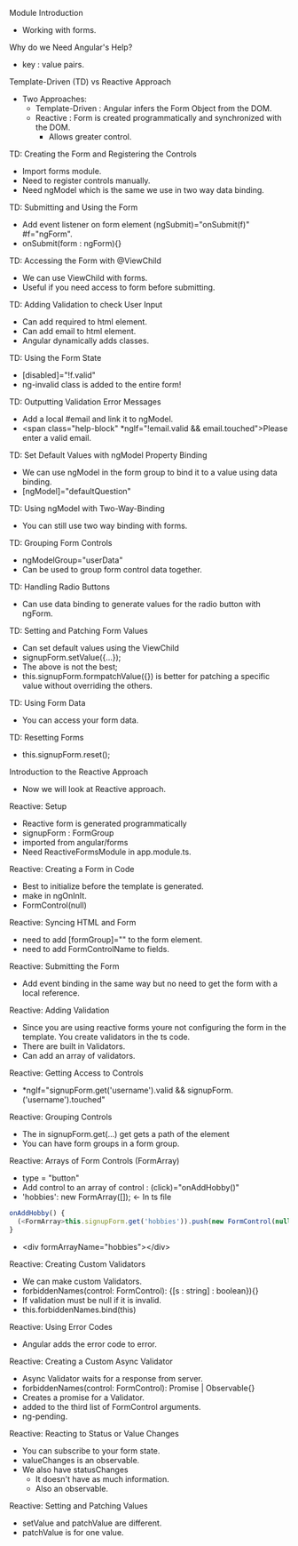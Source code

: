 Module Introduction
  - Working with forms.

Why do we Need Angular's Help?
  - key : value pairs.

Template-Driven (TD) vs Reactive Approach
  - Two Approaches:
    - Template-Driven : Angular infers the Form Object from the DOM.
    - Reactive : Form is created programmatically and synchronized with the DOM.
      - Allows greater control.

TD: Creating the Form and Registering the Controls
  - Import forms module.
  - Need to register controls manually.
  - Need ngModel which is the same we use in two way data binding.

TD: Submitting and Using the Form
  - Add event listener on form  element (ngSubmit)="onSubmit(f)" #f="ngForm".
  - onSubmit(form : ngForm){}

TD: Accessing the Form with @ViewChild
  - We can use ViewChild with forms.
  - Useful if you need access to form before submitting.

TD: Adding Validation to check User Input
  - Can add required to html element.
  - Can add email to html element.
  - Angular dynamically adds classes.

TD: Using the Form State
  - [disabled]="!f.valid"
  - ng-invalid class is added to the entire form!

TD: Outputting Validation Error Messages
  - Add a local #email and link it to ngModel.
  - <span class="help-block" *ngIf="!email.valid && email.touched">Please enter a valid email.</span>

TD: Set Default Values with ngModel Property Binding
  - We can use ngModel in the form group to bind it to a value using data binding.
  - [ngModel]="defaultQuestion"

TD: Using ngModel with Two-Way-Binding
  - You can still use two way binding with forms.

TD: Grouping Form Controls
  - ngModelGroup="userData"
  - Can be used to group form control data together.

TD: Handling Radio Buttons
  - Can use data binding to generate values for the radio button with ngForm.

TD: Setting and Patching Form Values
  - Can set default values using the ViewChild
  - signupForm.setValue({...});
  - The above is not the best;
  - this.signupForm.formpatchValue({}) is better for patching a specific value without overriding the others.

TD: Using Form Data
  - You can access your form data.

TD: Resetting Forms
  - this.signupForm.reset();

Introduction to the Reactive Approach
  - Now we will look at Reactive approach.

Reactive: Setup
  - Reactive form is generated programmatically
  - signupForm : FormGroup
  - imported from angular/forms
  - Need ReactiveFormsModule in app.module.ts.

Reactive: Creating a Form in Code
  - Best to initialize before the template is generated.
  - make in ngOnInIt.
  - FormControl(null)

Reactive: Syncing HTML and Form
  - need to add [formGroup]="" to the form element.
  - need to add FormControlName to fields.

Reactive: Submitting the Form
  - Add event binding in the same way but no need to get the form with a local reference.

Reactive: Adding Validation
  - Since you are using reactive forms youre not configuring the form in the template. You create validators in the ts code.
  - There are built in Validators.
  - Can add an array of validators.

Reactive: Getting Access to Controls
  - \*ngIf="signupForm.get('username').valid && signupForm.('username').touched"

Reactive: Grouping Controls
  - The in signupForm.get(...) get gets a path of the element
  - You can have form groups in a form group.

Reactive: Arrays of Form Controls (FormArray)
  - type = "button"
  - Add control to an array of control : (click)="onAddHobby()"
  - 'hobbies': new FormArray([]); <- In ts file
  ```ts
  onAddHobby() {
    (<FormArray>this.signupForm.get('hobbies')).push(new FormControl(null, Validators.required))
  }
  ```
  - \<div formArrayName="hobbies">\</div>

Reactive: Creating Custom Validators
  - We can make custom Validators.
  - forbiddenNames(control: FormControl): {[s : string] : boolean}){}
  - If validation must be null if it is invalid.
  - this.forbiddenNames.bind(this)

Reactive: Using Error Codes
  - Angular adds the error code to error.

Reactive: Creating a Custom Async Validator
  - Async Validator waits for a response from server.
  - forbiddenNames(control: FormControl): Promise<any> | Observable<any>{}
  - Creates a promise for a Validator.
  - added to the third list of FormControl arguments.
  - ng-pending.

Reactive: Reacting to Status or Value Changes
  - You can subscribe to your form state.
  - valueChanges is an observable.
  - We also have statusChanges
    - It doesn't have as much information.
    - Also an observable.

Reactive: Setting and Patching Values
  - setValue and patchValue are different.
  -  patchValue is for one value.
